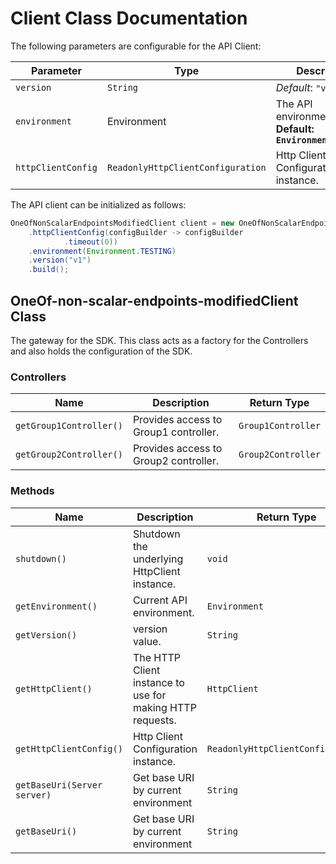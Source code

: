 
# Client Class Documentation

The following parameters are configurable for the API Client:

| Parameter | Type | Description |
|  --- | --- | --- |
| `version` | `String` | *Default*: `"v1"` |
| `environment` | Environment | The API environment. <br> **Default: `Environment.TESTING`** |
| `httpClientConfig` | `ReadonlyHttpClientConfiguration` | Http Client Configuration instance. |

The API client can be initialized as follows:

```java
OneOfNonScalarEndpointsModifiedClient client = new OneOfNonScalarEndpointsModifiedClient.Builder()
    .httpClientConfig(configBuilder -> configBuilder
            .timeout(0))
    .environment(Environment.TESTING)
    .version("v1")
    .build();
```

## OneOf-non-scalar-endpoints-modifiedClient Class

The gateway for the SDK. This class acts as a factory for the Controllers and also holds the configuration of the SDK.

### Controllers

| Name | Description | Return Type |
|  --- | --- | --- |
| `getGroup1Controller()` | Provides access to Group1 controller. | `Group1Controller` |
| `getGroup2Controller()` | Provides access to Group2 controller. | `Group2Controller` |

### Methods

| Name | Description | Return Type |
|  --- | --- | --- |
| `shutdown()` | Shutdown the underlying HttpClient instance. | `void` |
| `getEnvironment()` | Current API environment. | `Environment` |
| `getVersion()` | version value. | `String` |
| `getHttpClient()` | The HTTP Client instance to use for making HTTP requests. | `HttpClient` |
| `getHttpClientConfig()` | Http Client Configuration instance. | `ReadonlyHttpClientConfiguration` |
| `getBaseUri(Server server)` | Get base URI by current environment | `String` |
| `getBaseUri()` | Get base URI by current environment | `String` |

